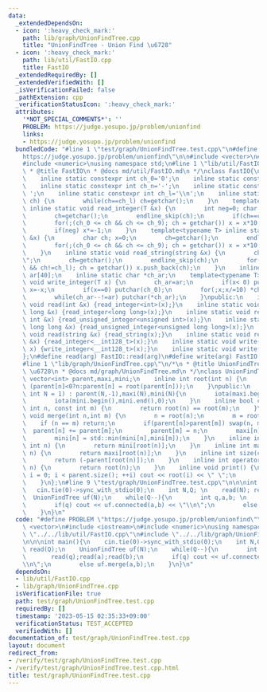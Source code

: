 ```yaml
---
data:
  _extendedDependsOn:
  - icon: ':heavy_check_mark:'
    path: lib/graph/UnionFindTree.cpp
    title: "UnionFindTree - Union Find \u6728"
  - icon: ':heavy_check_mark:'
    path: lib/util/FastIO.cpp
    title: FastIO
  _extendedRequiredBy: []
  _extendedVerifiedWith: []
  _isVerificationFailed: false
  _pathExtension: cpp
  _verificationStatusIcon: ':heavy_check_mark:'
  attributes:
    '*NOT_SPECIAL_COMMENTS*': ''
    PROBLEM: https://judge.yosupo.jp/problem/unionfind
    links:
    - https://judge.yosupo.jp/problem/unionfind
  bundledCode: "#line 1 \"test/graph/UnionFindTree.test.cpp\"\n#define PROBLEM \"\
    https://judge.yosupo.jp/problem/unionfind\"\n\n#include <vector>\n#include <iostream>\n\
    #include <numeric>\nusing namespace std;\n#line 1 \"lib/util/FastIO.cpp\"\n/*\n\
    \ * @title FastIO\n * @docs md/util/FastIO.md\n */\nclass FastIO{\nprivate:\n\
    \    inline static constexpr int ch_0='0';\n    inline static constexpr int ch_9='9';\n\
    \    inline static constexpr int ch_n='-';\n    inline static constexpr int ch_s='\
    \ ';\n    inline static constexpr int ch_l='\\n';\n    inline static void endline_skip(char&\
    \ ch) {\n        while(ch==ch_l) ch=getchar();\n    }\n    template<typename T>\
    \ inline static void read_integer(T &x) {\n        int neg=0; char ch; x=0;\n\
    \        ch=getchar();\n        endline_skip(ch);\n        if(ch==ch_n) neg=1,ch=getchar();\n\
    \        for(;(ch_0 <= ch && ch <= ch_9); ch = getchar()) x = x*10 + (ch-ch_0);\n\
    \        if(neg) x*=-1;\n    }\n    template<typename T> inline static void read_unsigned_integer(T\
    \ &x) {\n        char ch; x=0;\n        ch=getchar();\n        endline_skip(ch);\n\
    \        for(;(ch_0 <= ch && ch <= ch_9); ch = getchar()) x = x*10 + (ch-ch_0);\n\
    \    }\n    inline static void read_string(string &x) {\n        char ch; x=\"\
    \";\n        ch=getchar();\n        endline_skip(ch);\n        for(;(ch != ch_s\
    \ && ch!=ch_l); ch = getchar()) x.push_back(ch);\n    }\n    inline static char\
    \ ar[40];\n    inline static char *ch_ar;\n    template<typename T> inline static\
    \ void write_integer(T x) {\n        ch_ar=ar;\n        if(x< 0) putchar(ch_n),\
    \ x=-x;\n        if(x==0) putchar(ch_0);\n        for(;x;x/=10) *ch_ar++=(ch_0+x%10);\n\
    \        while(ch_ar--!=ar) putchar(*ch_ar);\n    }\npublic:\n    inline static\
    \ void read(int &x) {read_integer<int>(x);}\n    inline static void read(long\
    \ long &x) {read_integer<long long>(x);}\n    inline static void read(unsigned\
    \ int &x) {read_unsigned_integer<unsigned int>(x);}\n    inline static void read(unsigned\
    \ long long &x) {read_unsigned_integer<unsigned long long>(x);}\n    inline static\
    \ void read(string &x) {read_string(x);}\n    inline static void read(__int128_t\
    \ &x) {read_integer<__int128_t>(x);}\n    inline static void write(__int128_t\
    \ x) {write_integer<__int128_t>(x);}\n    inline static void write(char x) {putchar(x);}\n\
    };\n#define read(arg) FastIO::read(arg)\n#define write(arg) FastIO::write(arg)\n\
    #line 1 \"lib/graph/UnionFindTree.cpp\"\n/*\n * @title UnionFindTree - Union Find\
    \ \u6728\n * @docs md/graph/UnionFindTree.md\n */\nclass UnionFindTree {\n   \
    \ vector<int> parent,maxi,mini;\n    inline int root(int n) {\n        return\
    \ (parent[n]<0?n:parent[n] = root(parent[n]));\n    }\npublic:\n    UnionFindTree(const\
    \ int N = 1) : parent(N,-1),maxi(N),mini(N){\n        iota(maxi.begin(),maxi.end(),0);\n\
    \        iota(mini.begin(),mini.end(),0);\n    }\n    inline bool connected(const\
    \ int n, const int m) {\n        return root(n) == root(m);\n    }\n    inline\
    \ void merge(int n,int m) {\n        n = root(n);\n        m = root(m);\n    \
    \    if (n == m) return;\n        if(parent[n]>parent[m]) swap(n, m);\n      \
    \  parent[n] += parent[m];\n        parent[m] = n;\n        maxi[n] = std::max(maxi[n],maxi[m]);\n\
    \        mini[n] = std::min(mini[n],mini[m]);\n    }\n    inline int min(const\
    \ int n) {\n        return mini[root(n)];\n    }\n    inline int max(const int\
    \ n) {\n        return maxi[root(n)];\n    }\n    inline int size(const int n){\n\
    \        return (-parent[root(n)]);\n    }\n    inline int operator[](const int\
    \ n) {\n        return root(n);\n    }\n    inline void print() {\n        for(int\
    \ i = 0; i < parent.size(); ++i) cout << root(i) << \" \";\n        cout << endl;\n\
    \    }\n};\n#line 9 \"test/graph/UnionFindTree.test.cpp\"\n\n\nint main(){\n \
    \   cin.tie(0)->sync_with_stdio(0);\n    int N,Q; \n    read(N); read(Q);\n  \
    \  UnionFindTree uf(N);\n    while(Q--){\n        int q,a,b; \n        read(q);read(a);read(b);\n\
    \        if(q) cout << uf.connected(a,b) << \"\\n\";\n        else uf.merge(a,b);\n\
    \    }\n}\n"
  code: "#define PROBLEM \"https://judge.yosupo.jp/problem/unionfind\"\n\n#include\
    \ <vector>\n#include <iostream>\n#include <numeric>\nusing namespace std;\n#include\
    \ \"../../lib/util/FastIO.cpp\"\n#include \"../../lib/graph/UnionFindTree.cpp\"\
    \n\n\nint main(){\n    cin.tie(0)->sync_with_stdio(0);\n    int N,Q; \n    read(N);\
    \ read(Q);\n    UnionFindTree uf(N);\n    while(Q--){\n        int q,a,b; \n \
    \       read(q);read(a);read(b);\n        if(q) cout << uf.connected(a,b) << \"\
    \\n\";\n        else uf.merge(a,b);\n    }\n}\n"
  dependsOn:
  - lib/util/FastIO.cpp
  - lib/graph/UnionFindTree.cpp
  isVerificationFile: true
  path: test/graph/UnionFindTree.test.cpp
  requiredBy: []
  timestamp: '2023-05-15 02:35:33+09:00'
  verificationStatus: TEST_ACCEPTED
  verifiedWith: []
documentation_of: test/graph/UnionFindTree.test.cpp
layout: document
redirect_from:
- /verify/test/graph/UnionFindTree.test.cpp
- /verify/test/graph/UnionFindTree.test.cpp.html
title: test/graph/UnionFindTree.test.cpp
---
```


